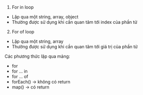 1. For in loop

- Lặp qua một string, array, object
- Thường được sử dụng khi cần quan tâm tới index của phần tử

2. For of loop

- Lặp qua một string, array
- Thường được sử dụng khi cần quan tâm tới giá trị của phần tử

Các phương thức lặp qua mảng:

- for
- for ... in
- for ... of
- forEach() -> không có return
- map() -> có return
